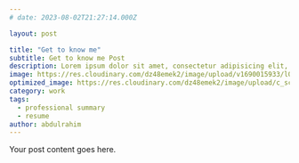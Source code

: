 ```yaml
---
# date: 2023-08-02T21:27:14.000Z

layout: post

title: "Get to know me"
subtitle: Get to know me Post
description: Lorem ipsum dolor sit amet, consectetur adipisicing elit, sed do eiusmod tempor incididunt ut labore et dolore magna aliqua.
image: https://res.cloudinary.com/dz48emek2/image/upload/v1690015933/l0noglkpoqqdyfhzq5g2.png
optimized_image: https://res.cloudinary.com/dz48emek2/image/upload/c_scale,w_380,h_200/l0noglkpoqqdyfhzq5g2
category: work
tags:
  - professional summary
  - resume
author: abdulrahim
---
```


Your post content goes here.

